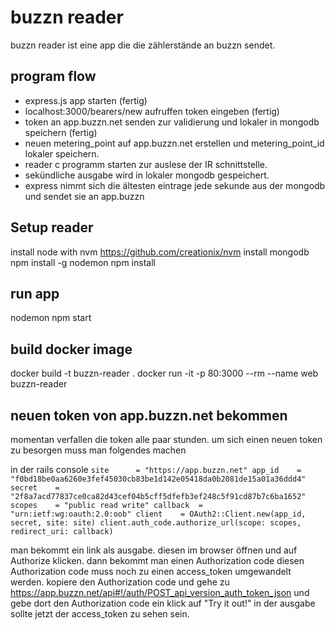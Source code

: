 # buzzn reader
  buzzn reader ist eine app die die zählerstände an buzzn sendet.

## program flow
  - express.js app starten (fertig)
  - localhost:3000/bearers/new aufruffen token eingeben (fertig)
  - token an app.buzzn.net senden zur validierung und lokaler in mongodb speichern (fertig)
  - neuen metering_point auf app.buzzn.net erstellen und metering_point_id lokaler speichern.
  - reader c programm starten zur auslese der IR schnittstelle.
  - sekündliche ausgabe wird in lokaler mongodb gespeichert.
  - express nimmt sich die ältesten eintrage jede sekunde aus der mongodb und sendet sie an app.buzzn

## Setup reader
  install node with nvm https://github.com/creationix/nvm
  install mongodb
  npm install -g nodemon
  npm install

## run app
  nodemon npm start

## build docker image
  docker build -t buzzn-reader .
  docker run -it  -p 80:3000 --rm --name web buzzn-reader

## neuen token von app.buzzn.net bekommen
  momentan verfallen die token alle paar stunden.
  um sich einen neuen token zu besorgen muss man folgendes machen

  in der rails console
  `
  site      = "https://app.buzzn.net"
  app_id    = "f0bd18be0aa6260e3fef45030cb83be1d142e05418da0b2081de15a01a36ddd4"
  secret    = "2f8a7acd77837ce0ca82d43cef04b5cff5dfefb3ef248c5f91cd87b7c6ba1652"
  scopes    = "public read write"
  callback  = "urn:ietf:wg:oauth:2.0:oob"
  client    = OAuth2::Client.new(app_id, secret, site: site)
  client.auth_code.authorize_url(scope: scopes, redirect_uri: callback)
  `

  man bekommt ein link als ausgabe. diesen im browser öffnen und auf Authorize klicken.
  dann bekommt man einen Authorization code diesen Authorization code muss noch zu einen access_token umgewandelt werden.
  kopiere den Authorization code und gehe zu https://app.buzzn.net/api#!/auth/POST_api_version_auth_token_json
  und gebe dort den Authorization code ein klick auf "Try it out!"
  in der ausgabe sollte jetzt der access_token zu sehen sein.
